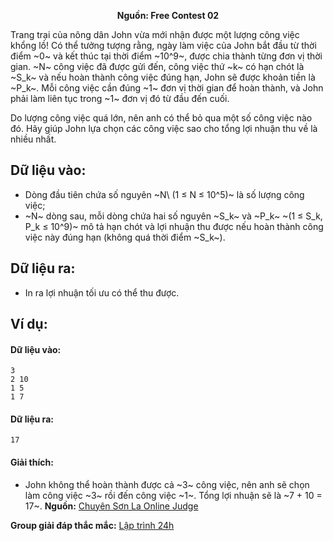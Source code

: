 **<center>Nguồn:  Free Contest 02</center>**

Trang trại của nông dân John vừa mới nhận được một lượng công việc khổng lồ! Có thể tưởng tượng rằng, ngày làm việc của John bắt đầu từ thời điểm ~0~ và kết thúc tại thời điểm ~10^9~, được chia thành từng đơn vị thời gian. ~N~ công việc đã được gửi đến, công việc thứ ~k~ có hạn chót là ~S_k~ và nếu hoàn thành công việc đúng hạn, John sẽ được khoản tiền là ~P_k~. Mỗi công việc cần đúng ~1~ đơn vị thời gian để hoàn thành, và John phải làm liên tục trong ~1~ đơn vị đó từ đầu đến cuối.

Do lượng công việc quá lớn, nên anh có thể bỏ qua một số công việc nào đó. Hãy giúp John lựa chọn các công việc sao cho tổng lợi nhuận thu về là nhiều nhất.

## Dữ liệu vào:
- Dòng đầu tiên chứa số nguyên ~N\ (1 ≤ N ≤ 10^5)~ là số lượng công việc;
- ~N~ dòng sau, mỗi dòng chứa hai số nguyên ~S_k~ và ~P_k~ ~(1 ≤ S_k, P_k ≤ 10^9)~ mô tả hạn chót và lợi nhuận thu được nếu hoàn thành công việc này đúng hạn (không quá thời điểm ~S_k~).

## Dữ liệu ra:
- In ra lợi nhuận tối ưu có thể thu được.

## Ví dụ:
#### Dữ liệu vào:
```
3
2 10
1 5
1 7
```

#### Dữ liệu ra:
```
17
```

#### Giải thích:
- John không thể hoàn thành được cả ~3~ công việc, nên anh sẽ chọn làm công việc ~3~ rồi đến công việc ~1~. Tổng lợi nhuận sẽ là ~7 + 10 = 17~.
**Nguồn:** [Chuyên Sơn La Online Judge](http://csloj.ddns.net/)

**Group giải đáp thắc mắc:** [Lập trình 24h](https://www.facebook.com/groups/1386904321519984)